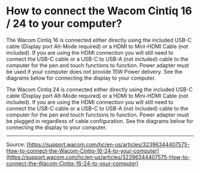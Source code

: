 # How to connect the Wacom Cintiq 16 / 24 to your computer?

The Wacom Cintiq 16 is connected either directly using the included USB-C cable (Display port Alt-Mode required) or a HDMI to Mini-HDMI Cable (not included). If you are using the HDMI connection you will still need to connect the USB-C cable or a USB-C to USB-A (not included) cable to the computer for the pen and touch functions to function. Power adapter must be used if your computer does not provide 15W Power delivery. See the diagrams below for connecting the display to your computer.





The Wacom Cintiq 24 is connected either directly using the included USB-C cable (Display port Alt-Mode required) or a HDMI to Mini-HDMI Cable (not included). If you are using the HDMI connection you will still need to connect the USB-C cable or a USB-C to USB-A (not included) cable to the computer for the pen and touch functions to function. Power adapter must be plugged in regardless of cable configuration. See the diagrams below for connecting the display to your computer.

---
Source: [https://support.wacom.com/hc/en-us/articles/32396344407575-How-to-connect-the-Wacom-Cintiq-16-24-to-your-computer](https://support.wacom.com/hc/en-us/articles/32396344407575-How-to-connect-the-Wacom-Cintiq-16-24-to-your-computer)
